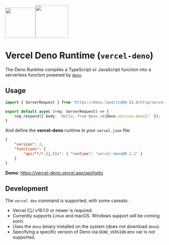 [<img src="https://assets.vercel.com/image/upload/v1588805858/repositories/vercel/logo.png" height="96"><img src="https://raw.githubusercontent.com/denolib/high-res-deno-logo/master/deno_hr_circle.svg" height="104" />](https://github.com/TooTallNate/vercel-deno)

# Vercel Deno Runtime (`vercel-deno`)

The Deno Runtime compiles a TypeScript or JavaScript function into a serverless
function powered by [`deno`](https://deno.land).


## Usage

```typescript
import { ServerRequest } from "https://deno.land/std@0.52.0/http/server.ts";

export default async (req: ServerRequest) => {
	req.respond({ body: `Hello, from Deno v${Deno.version.deno}!` });
}
```

And define the **vercel-deno** runtime in your `vercel.json` file:

```json
{
	"version": 2,
	"functions": {
		"api/**/*.{j,t}s": { "runtime": "vercel-deno@0.2.1" }
	}
}
```

**Demo:** https://vercel-deno.vercel.app/api/hello


## Development

The `vercel dev` command is supported, with some caveats:

 - Vercel CLI v19.1.0 or newer is required.
 - Currently supports Linux and macOS. Windows support will be coming soon.
 - Uses the `deno` binary installed on the system (does not download `deno`).
 - Specifying a specific version of Deno via `DENO_VERSION` env var is not supported.
